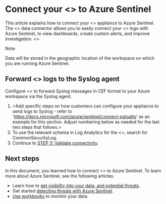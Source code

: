 # Connect your <<Partner Appliance Name>> to Azure Sentinel

This article explains how to connect your <<Partner Appliance Name>> appliance to Azure Sentinel. The <<Partner Appliance Name>> data connector allows you to easily connect your <<Partner Appliance Name>> logs with Azure Sentinel, to view dashboards, create custom alerts, and improve investigation. <<Add additional specific insights this data connectivity provides to customers>>


> [!NOTE]
> Data will be stored in the geographic location of the workspace on which you are running Azure Sentinel.

## Forward <<Partner Appliance Name>> logs to the Syslog agent

Configure <<Partner Appliance Name>> to forward Syslog messages in CEF format to your Azure workspace via the Syslog agent.
1. <Add specific steps on how customers can configure your appliance to send logs to Syslog - refer to 'https://docs.microsoft.com/azure/sentinel/connect-paloalto' as an example for this section. Adjust numbering below as needed for the last two steps that follows.>
2. To use the relevant schema in Log Analytics for the <<Partner Appliance Name>>, search for CommonSecurityLog.
3. Continue to [STEP 3: Validate connectivity](connect-cef-verify.md).


## Next steps
In this document, you learned how to connect <<Partner Appliance Name>> to Azure Sentinel. To learn more about Azure Sentinel, see the following articles:
- Learn how to [get visibility into your data, and potential threats](quickstart-get-visibility.md).
- Get started [detecting threats with Azure Sentinel](tutorial-detect-threats-built-in.md).
- [Use workbooks](tutorial-monitor-your-data.md) to monitor your data.
